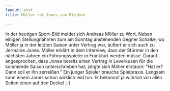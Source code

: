 ```yaml
---
layout: post
title: Möller rät Jones zum Bleiben

---
```


In der heutigen Sport-Bild meldet sich Andreas Möller zu Wort. Neben einigen Stellungnahmen zum am Sonntag anstehenden Gegner Schalke, wo Möller ja in der letzten Saison unter Vertrag war, äußert er sich auch zu Jermaine Jones. Möller erklärt in dem Interview, dass der Stürmer in den nächsten Jahren ein Führungsspieler in Frankfurt werden müsse. Darauf angesprochen, dass Jones bereits einen Vertrag in Leverkusen für die kommende Saison unterschrieben hat, zeigte sich Möller erstaunt: "Hat er? Dann soll er ihn zerreißen." Ein junger Spieler brauche Spielpraxis. Langsam kann einem Jones schon wirklich leid tun. Er bekommt ja wirklich von allen Seiten einen auf den Deckel ;-)


